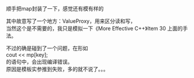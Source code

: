 顺手把map封装了一下，感觉还有模有样的     
     
其中故意写了一个地方：ValueProxy，用来区分读和写，      
当然这个是不需要的，我只是模拟一下《More Effective C++》Item 30 上面的手法。     
     
不过的确是碰到了一个问题，在形如     
cout << mp[key];      
的语句中，会出现编译错误。      
原因是模板实参推到失败，多的就不说了。。。     
